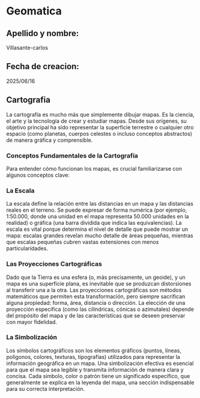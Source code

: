 # Geomatica
## Apellido y nombre:

Villasante-carlos

## Fecha de creacion:

2025/06/16

## Cartografia

La cartografía es mucho más que simplemente dibujar mapas. Es la ciencia, el arte y la tecnología de crear y estudiar mapas. Desde sus orígenes, su objetivo principal ha sido representar la superficie terrestre o cualquier otro espacio (como planetas, cuerpos celestes o incluso conceptos abstractos) de manera gráfica y comprensible.

### Conceptos Fundamentales de la Cartografía

Para entender cómo funcionan los mapas, es crucial familiarizarse con algunos conceptos clave:

### La Escala

La escala define la relación entre las distancias en un mapa y las distancias reales en el terreno. Se puede expresar de forma numérica (por ejemplo, 1:50.000, donde una unidad en el mapa representa 50.000 unidades en la realidad) o gráfica (una barra dividida que indica las equivalencias). La escala es vital porque determina el nivel de detalle que puede mostrar un mapa: escalas grandes revelan mucho detalle de áreas pequeñas, mientras que escalas pequeñas cubren vastas extensiones con menos particularidades.

### Las Proyecciones Cartográficas

Dado que la Tierra es una esfera (o, más precisamente, un geoide), y un mapa es una superficie plana, es inevitable que se produzcan distorsiones al transferir una a la otra. Las proyecciones cartográficas son métodos matemáticos que permiten esta transformación, pero siempre sacrifican alguna propiedad: forma, área, distancia o dirección. La elección de una proyección específica (como las cilíndricas, cónicas o azimutales) depende del propósito del mapa y de las características que se deseen preservar con mayor fidelidad.

### La Simbolización

Los símbolos cartográficos son los elementos gráficos (puntos, líneas, polígonos, colores, texturas, tipografías) utilizados para representar la información geográfica en un mapa. Una simbolización efectiva es esencial para que el mapa sea legible y transmita información de manera clara y concisa. Cada símbolo, color o patrón tiene un significado específico, que generalmente se explica en la leyenda del mapa, una sección indispensable para su correcta interpretación.